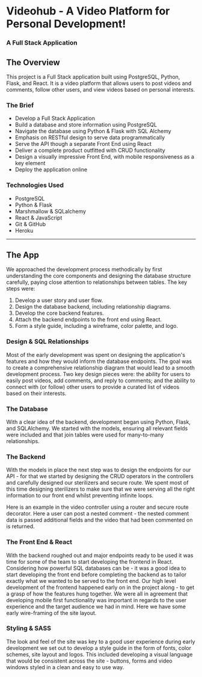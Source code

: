 # Videohub - A Video Platform for Personal Development!
### A Full Stack Application

## The Overview

This project is a Full Stack application built using PostgreSQL, Python, Flask, and React. It is a video platform that allows users to post videos and comments, follow other users, and view videos based on personal interests.

### The Brief

- Develop a Full Stack Application
- Build a database and store information using PostgreSQL
- Navigate the database using Python & Flask with SQL Alchemy
- Emphasis on RESTful design to serve data programmatically
- Serve the API though a separate Front End using React
- Deliver a complete product outfitted with CRUD functionality
- Design a visually impressive Front End, with mobile responsiveness as a key element
- Deploy the application online

### Technologies Used

- PostgreSQL
- Python & Flask
- Marshmallow & SQLalchemy 
- React & JavaScript
- Git & GitHub
- Heroku 

---

## The App

We approached the development process methodically by first understanding the core components and designing the database structure carefully, paying close attention to relationships between tables. The key steps were:

1. Develop a user story and user flow.
2. Design the database backend, including relationship diagrams.
3. Develop the core backend features.
4. Attach the backend endpoints to the front end using React.
5. Form a style guide, including a wireframe, color palette, and logo.

### Design & SQL Relationships

Most of the early development was spent on designing the application's features and how they would inform the database endpoints. The goal was to create a comprehensive relationship diagram that would lead to a smooth development process. Two key design pieces were: the ability for users to easily post videos, add comments, and reply to comments; and the ability to connect with (or follow) other users to provide a curated list of videos based on their interests.
 

### The Database

With a clear idea of the backend, development began using Python, Flask, and SQLAlchemy. We started with the models, ensuring all relevant fields were included and that join tables were used for many-to-many relationships.

### The Backend

With the models in place the next step was to design the endpoints for our API - for that we started by designing the CRUD operators in the controllers and carefully designed our sterilizers and secure route. We spent most of this time designing sterilizers to make sure that we were serving all the right information to our front end whilst preventing infinite loops. 

Here is an example in the video controller using a router and secure route decorator. Here a user can post a nested comment - the nested comment data is passed additional fields and the video that had been commented on is returned.

### The Front End & React

With the backend roughed out and major endpoints ready to be used it was time for some of the team to start developing the frontend in React. Considering how powerful SQL databases can be - it was a good idea to start developing the front end before completing the backend as to tailor exactly what we wanted to be served to the front end. Our high level development of the frontend happened early on in the project along - to get a grasp of how the features hung together. We were all in agreement that developing mobile first functionality was important in regards to the user experience and the target audience we had in mind. Here we have some early wire-framing of the site layout.

### Styling & SASS

The look and feel of the site was key to a good user experience during early development we set out to develop a style guide in the form of fonts, color schemes, site layout and logos. This included developing a visual language that would be consistent across the site - buttons, forms and video windows styled in a clean and easy to use way.